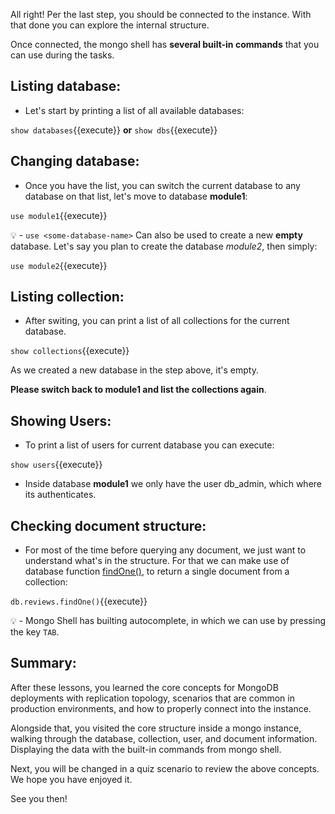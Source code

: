
All right! Per the last step, you should be connected to the instance. 
With that done you can explore the internal structure.


Once connected, the mongo shell has **several built-in commands** that you can use during the tasks.


## Listing database:
- Let's start by printing a list of all available databases:
 
`show databases`{{execute}}
**or**
`show dbs`{{execute}}


## Changing database:
- Once you have the list, you can switch the current database to any database on that list, let's move to database **module1**:

`use module1`{{execute}}


💡 - `use <some-database-name>` Can also be used to create a new **empty** database. 
Let's say you plan to create the database *module2*, then simply:

`use module2`{{execute}}

## Listing collection:
- After switing, you can print a list of all collections for the current database.

`show collections`{{execute}}

As we created a new database in the step above, it's empty.

**Please switch back to module1 and list the collections again**.

## Showing Users:
- To print a list of users for current database you can execute: 

`show users`{{execute}}

- Inside database **module1** we only have the user db_admin, which where its authenticates.

## Checking document structure:
- For most of the time before querying any document, we just want to understand what's in the structure. 
For that we can make use of database function [findOne()](https://docs.mongodb.com/realm/mongodb/actions/collection.findOne/#collection.findone--), to return a single document from a collection:

`db.reviews.findOne()`{{execute}}

💡 - Mongo Shell has builting autocomplete, in which we can use by pressing the key `TAB`.


## Summary:

After these lessons, you learned the core concepts for MongoDB deployments with replication topology, scenarios that are common in production environments, and how to properly connect into the instance.

Alongside that, you visited the core structure inside a mongo instance, walking through the database, collection, user, and document information. Displaying the data with the built-in commands from mongo shell.

Next, you will be changed in a quiz scenario to review the above concepts. We hope you have enjoyed it.

See you then!

